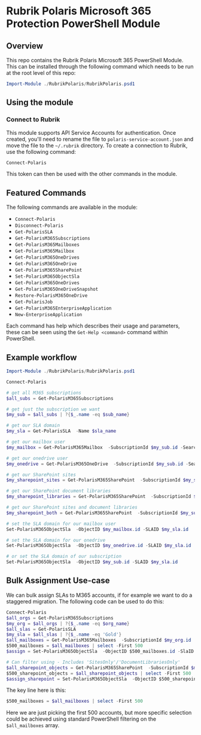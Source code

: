 # Rubrik Polaris Microsoft 365 Protection PowerShell Module

## Overview

This repo contains the Rubrik Polaris Microsoft 365 PowerShell Module. This can be installed through the following command which needs to be run at the root level of this repo:

```powershell
Import-Module ./RubrikPolaris/RubrikPolaris.psd1 
```

## Using the module

### Connect to Rubrik

This module supports API Service Accounts for authentication. Once created, you'll need to rename the file to `polaris-service-account.json` and move the file to the `~/.rubrik` directory. To create a connection to Rubrik, use the following command:

```powershell
Connect-Polaris

```

This token can then be used with the other commands in the module.

## Featured Commands

The following commands are available in the module:

* `Connect-Polaris`
* `Disconnect-Polaris`
* `Get-PolarisSLA`
* `Get-PolarisM365Subscriptions`
* `Get-PolarisM365Mailboxes`
* `Get-PolarisM365Mailbox`
* `Get-PolarisM365OneDrives`
* `Get-PolarisM365OneDrive`
* `Get-PolarisM365SharePoint`
* `Set-PolarisM365ObjectSla`
* `Get-PolarisM365OneDrives`
* `Get-PolarisM365OneDriveSnapshot`
* `Restore-PolarisM365OneDrive`
* `Get-PolarisJob`
* `Get-PolarisM365EnterpriseApplication`
* `New-EnterpriseApplication`

Each command has help which describes their usage and parameters, these can be seen using the `Get-Help <command>` command within PowerShell.

## Example workflow

```powershell
Import-Module ./RubrikPolaris/RubrikPolaris.psd1 

Connect-Polaris

# get all M365 subscriptions
$all_subs = Get-PolarisM365Subscriptions 

# get just the subscription we want
$my_sub = $all_subs | ?{$_.name -eq $sub_name}

# get our SLA domain
$my_sla = Get-PolarisSLA  -Name $sla_name

# get our mailbox user
$my_mailbox = Get-PolarisM365Mailbox  -SubscriptionId $my_sub.id -SearchString 'arif'

# get our onedrive user
$my_onedrive = Get-PolarisM365OneDrive  -SubscriptionId $my_sub.id -SearchString 'arif'

# get our SharePoint sites
$my_sharepoint_sites = Get-PolarisM365SharePoint  -SubscriptionId $my_sub.id -SearchString 'arif' - Includes 'SitesOnly'

# get our SharePoint document libraries
$my_sharepoint_libraries = Get-PolarisM365SharePoint  -SubscriptionId $my_sub.id -SearchString 'arif' - Includes 'DocumentLibrariesOnly'

# get our SharePoint sites and document libraries
$my_sharepoint_both = Get-PolarisM365SharePoint  -SubscriptionId $my_sub.id -SearchString 'arif'

# set the SLA domain for our mailbox user
Set-PolarisM365ObjectSla  -ObjectID $my_mailbox.id -SLAID $my_sla.id

# set the SLA domain for our onedrive
Set-PolarisM365ObjectSla  -ObjectID $my_onedrive.id -SLAID $my_sla.id

# or set the SLA domain of our subscription
Set-PolarisM365ObjectSla  -ObjectID $my_sub.id -SLAID $my_sla.id
```

## Bulk Assignment Use-case

We can bulk assign SLAs to M365 accounts, if for example we want to do a staggered migration. The following code can be used to do this:

```powershell
Connect-Polaris
$all_orgs = Get-PolarisM365Subscriptions 
$my_org = $all_orgs | ?{$_.name -eq $org_name}
$all_slas = Get-PolarisSLA 
$my_sla = $all_slas | ?{$_.name -eq 'Gold'}
$all_mailboxes = Get-PolarisM365Mailboxes  -SubscriptionId $my_org.id
$500_mailboxes = $all_mailboxes | select -First 500
$assign = Set-PolarisM365ObjectSla  -ObjectID $500_mailboxes.id -SlaID $my_sla.id

# Can filter using - Includes 'SitesOnly'/'DocumentLibrariesOnly'
$all_sharepoint_objects = Get-PolarisM365SharePoint  -SubscriptionId $my_org.id
$500_sharepoint_objects = $all_sharepoint_objects | select -First 500
$assign_sharepoint = Set-PolarisM365ObjectSla  -ObjectID $500_sharepoint_objects.id -SlaID $my_sla.id
```

The key line here is this:

```powershell
$500_mailboxes = $all_mailboxes | select -First 500
```

Here we are just picking the first 500 accounts, but more specific selection could be achieved using standard PowerShell filtering on the `$all_mailboxes` array.
